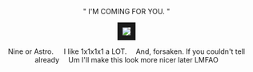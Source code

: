 <p align="center">
" I'M COMING FOR YOU. "
</p>
<p align="center">
<img src="https://github.com/user-attachments/assets/32de25a9-5161-4c8f-b968-3af09d3d21c5" border="10"/>
</p>
<p align="center">
Nine or Astro.⠀⠀I like 1x1x1x1 a LOT.
⠀
And, forsaken. If you couldn't tell already
⠀
Um I'll make this look more nicer later LMFAO
</p>
